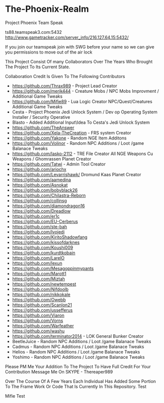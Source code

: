 # The-Phoenix-Realm
Project Phoenix Team Speak

ts88.teamspeak3.com:5432
http://www.gametracker.com/server_info/216.127.64.15:5432/

If you join our teamspeak join with SWG before your name so we can give you permissions to move out of the air lock

This Project Consist Of many Collaborators Over The Years Who Brought The Project To Its Current State.

Collaboration Credit Is Given To The Following Contributors
* https://github.com/Thrax989 - Project Lead Creator
* https://github.com/merik444 - Creature Mobs / NPC Mobs Improvment / Additional Game Tweaks
* https://github.com/Mifie89 - Lua Logic Creator NPC/Quest/Creatures Additional Game Tweaks
* Cesta - Project Phoenix Jedi Unlock System / Dev op Operating System Installer / Security Operative
* Blasto - Added Additional Input\Idea To Cesta's Jedi Unlock System
* https://github.com/TheAnswer
* https://github.com/Xela-TheCreation - FRS system Creator
* https://github.com/Yakone - Random NGE Item Additons
* https://github.com/Volinor - Random NPC Additions / Loot /game Balanace Tweaks
* https://github.com/lasko-2112 - TRE File Creator All NGE Weapons Cu Weapons / Ghomrassen Planet Creator
* https://github.com/Tatwi - Admin Tool Creator
* https://github.com/ariochx
* https://github.com/Levarrishawk/ Dromund Kaas Planet Creator
* https://github.com/aamedina
* https://github.com/Asnokat
* https://github.com/bobyblack26
* https://github.com/Chilastra-Reborn
* https://github.com/collinsg
* https://github.com/diamondragon16
* https://github.com/Dreadlow
* https://github.com/er1c
* https://github.com/EU-Cerberus
* https://github.com/ste-bah
* https://github.com/Ivojedi
* https://github.com/KiritoShadowfang
* https://github.com/kissofdarknes
* https://github.com/Koushi009
* https://github.com/kurdtkobain
* https://github.com/LarelO
* https://github.com/lexun
* https://github.com/Mesagoppinmypants
* https://github.com/Marott1
* https://github.com/Miztah
* https://github.com/newtempest
* https://github.com/Nifdoolb
* https://github.com/nikkokale
* https://github.com/Owebb
* https://github.com/Scanlon21
* https://github.com/ussefferus
* https://github.com/Viaron
* https://github.com/Vorns
* https://github.com/Warfeather
* https://github.com/washu
* https://github.com/terminator2014 - LOK General Bunker Creator
* BeetleJuice - Random NPC Additions / Loot /game Balanace Tweaks
* Cadmus - Random NPC Additions / Loot /game Balanace Tweaks
* Helios - Random NPC Additions / Loot /game Balanace Tweaks
* Yoshimo - Random NPC Additions / Loot /game Balanace Tweaks


Please PM Me Your Addition To The Project To Have Full Credit For Your Contribution
Message Me On SKYPE -
Thereaper989

Over The Course Of A Few Years Each Individual Has Added Some Portion To The Frame Work Or Code That Is Currently In This Repository.
Test

Mifie Test
